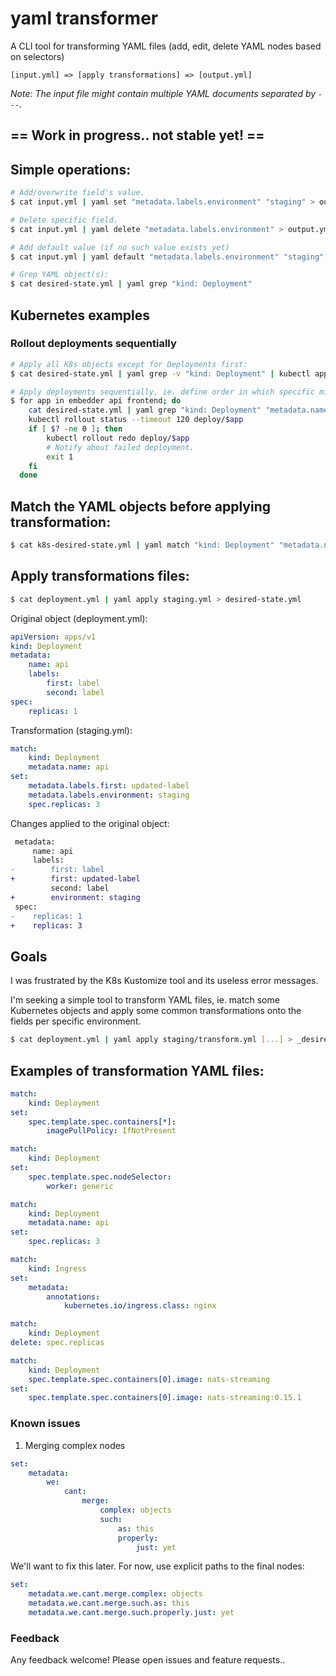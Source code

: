 # yaml transformer
A CLI tool for transforming YAML files (add, edit, delete YAML nodes based on selectors)

`[input.yml] => [apply transformations] => [output.yml]`

*Note: The input file might contain multiple YAML documents separated by `---`.*

## == Work in progress.. not stable yet! ==

## Simple operations:
```bash
# Add/overwrite field's value.
$ cat input.yml | yaml set "metadata.labels.environment" "staging" > output.yml

# Delete specific field.
$ cat input.yml | yaml delete "metadata.labels.environment" > output.yml

# Add default value (if no such value exists yet)
$ cat input.yml | yaml default "metadata.labels.environment" "staging" > output.yml

# Grep YAML object(s):
$ cat desired-state.yml | yaml grep "kind: Deployment"
```

## Kubernetes examples

### Rollout deployments sequentially
```bash
# Apply all K8s objects except for Deployments first:
$ cat desired-state.yml | yaml grep -v "kind: Deployment" | kubectl apply -f -

# Apply deployments sequentially, ie. define order in which specific microservices are rolled out.
$ for app in embedder api frontend; do
    cat desired-state.yml | yaml grep "kind: Deployment" "metadata.name: $app" | kubectl apply -f -
    kubectl rollout status --timeout 120 deploy/$app
    if [ $? -ne 0 ]; then
        kubectl rollout redo deploy/$app
        # Notify about failed deployment.
        exit 1
    fi
  done
```

## Match the YAML objects before applying transformation:
```bash
$ cat k8s-desired-state.yml | yaml match "kind: Deployment" "metadata.name: redis" set "spec.template.spec.containers[0].image" "redis:5.0.5" > output.yml
```

## Apply transformations files:
```bash
$ cat deployment.yml | yaml apply staging.yml > desired-state.yml
```

Original object (deployment.yml):
```yml
apiVersion: apps/v1
kind: Deployment
metadata:
    name: api
    labels:
        first: label
        second: label
spec:
    replicas: 1
```

Transformation (staging.yml):
```yml
match:
    kind: Deployment
    metadata.name: api
set:
    metadata.labels.first: updated-label
    metadata.labels.environment: staging
    spec.replicas: 3
```

Changes applied to the original object:
```diff
 metadata:
     name: api
     labels:
-        first: label
+        first: updated-label
         second: label
+        environment: staging
 spec:
-    replicas: 1
+    replicas: 3
```

## Goals
I was frustrated by the K8s Kustomize tool and its useless error messages.

I'm seeking a simple tool to transform YAML files, ie. match some Kubernetes objects and apply some common transformations onto the fields per specific environment.

```bash
$ cat deployment.yml | yaml apply staging/transform.yml [...] > _desired/staging-deployment.yml`
```

## Examples of transformation YAML files:
```yml
match:
    kind: Deployment
set:
    spec.template.spec.containers[*]:
        imagePullPolicy: IfNotPresent
```
```yml
match:
    kind: Deployment
set:
    spec.template.spec.nodeSelector:
        worker: generic
```
```yml
match:
    kind: Deployment
    metadata.name: api
set:
    spec.replicas: 3
```
```yml
match:
    kind: Ingress
set:
    metadata:
        annotations:
            kubernetes.io/ingress.class: nginx
```
```yml
match:
    kind: Deployment
delete: spec.replicas
```

```yml
match:
    kind: Deployment
    spec.template.spec.containers[0].image: nats-streaming
set:
    spec.template.spec.containers[0].image: nats-streaming:0.15.1
```

### Known issues

1. Merging complex nodes
```yaml
set:
    metadata:
        we:
            cant:
                merge:
                    complex: objects
                    such:
                        as: this
                        properly:
                            just: yet
```
We'll want to fix this later. For now, use explicit paths to the final nodes:
```yaml
set:
    metadata.we.cant.merge.complex: objects
    metadata.we.cant.merge.such.as: this
    metadata.we.cant.merge.such.properly.just: yet
```

### Feedback
Any feedback welcome! Please open issues and feature requests..
